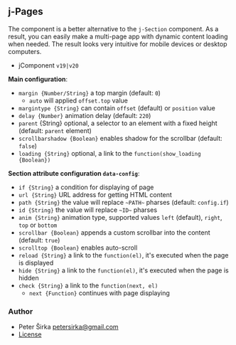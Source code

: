 ## j-Pages

The component is a better alternative to the `j-Section` component. As a result, you can easily make a multi-page app with dynamic content loading when needed. The result looks very intuitive for mobile devices or desktop computers.

- jComponent `v19|v20`

__Main configuration__:

- `margin {Number/String}` a top margin (default: `0`)
	- `auto` will applied `offset.top` value
- `margintype {String}` can contain `offset` (default) or `position` value
- `delay {Number}` animation delay (default: `220`)
- `parent` {String} optional, a selector to an element with a fixed height (default: `parent` element)
- `scrollbarshadow {Boolean}` enables shadow for the scrollbar (default: `false`)
- `loading {String}` optional, a link to the `function(show_loading {Boolean})`

__Section attribute configuration `data-config`__:

- `if {String}` a condition for displaying of page
- `url {String}` URL address for getting HTML content
- `path {String}` the value will replace `~PATH~` pharses (default: `config.if`)
- `id {String}` the value will replace `~ID~` pharses
- `anim {String}` animation type, supported values `left` (default), `right`, `top` or `bottom`
- `scrollbar {Boolean}` appends a custom scrollbar into the content (default: `true`)
- `scrolltop {Boolean}` enables auto-scroll
- `reload {String}` a link to the `function(el)`, it's executed when the page is displayed
- `hide {String}` a link to the `function(el)`, it's executed when the page is hidden
- `check {String}` a link to the `function(next, el)`
	- `next {Function}` continues with page displaying

### Author

- Peter Širka <petersirka@gmail.com>
- [License](https://www.totaljs.com/license/)